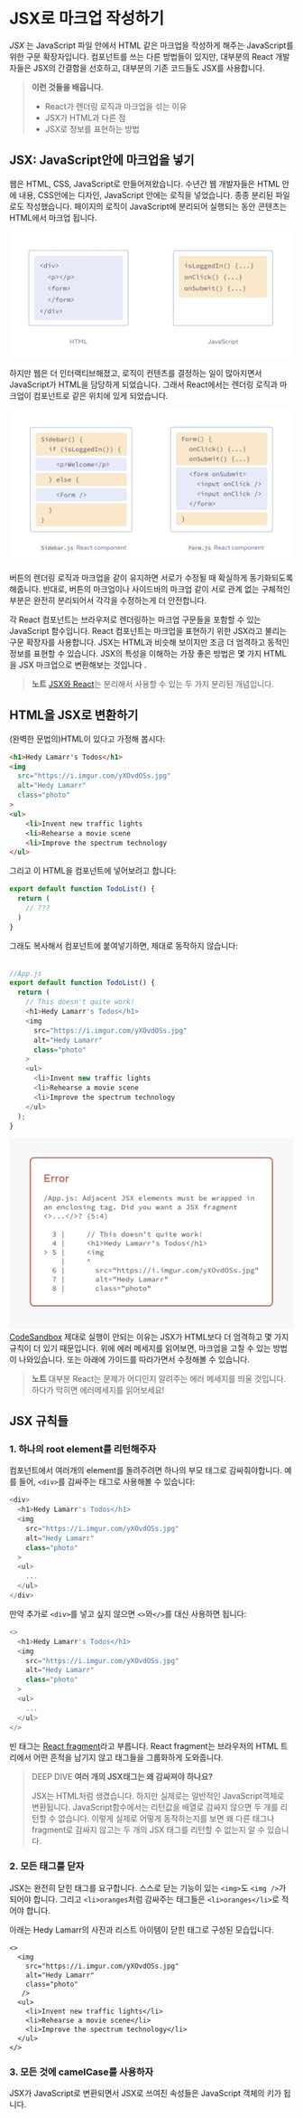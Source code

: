 # JSX로 마크업 작성하기

_JSX_ 는 JavaScript 파일 안에서 HTML 같은 마크업을 작성하게 해주는 JavaScript를 위한 구문 확장자입니다. 컴포넌트를 쓰는 다른 방법들이 있지만, 대부분의 React 개발자들은 JSX의 간결함을 선호하고, 대부분의 기존 코드들도 JSX를 사용합니다. 

> **이런 것들을 배웁니다.**
> - React가 렌더링 로직과 마크업을 섞는 이유
> - JSX가 HTML과 다른 점
> - JSX로 정보를 표현하는 방법

## JSX: JavaScript안에 마크업을 넣기
웹은 HTML, CSS, JavaScript로 만들어져왔습니다. 수년간 웹 개발자들은 HTML 안에 내용, CSS안에는 디자인, JavaScript 안에는 로직을 넣었습니다. 종종 분리된 파일로도 작성했습니다. 페이지의 로직이 JavaScript에 분리되어 실행되는 동안 콘텐츠는 HTML에서 마크업 됩니다. 

![참고 이미지](../img/%EC%8A%A4%ED%81%AC%EB%A6%B0%EC%83%B7%202022-08-24%20%EC%98%A4%EC%A0%84%208.20.06.png)

하지만 웹은 더 인터랙티브해졌고, 로직이 컨텐츠를 결정하는 일이 많아지면서 JavaScript가 HTML을 담당하게 되었습니다. 그래서 React에서는 렌더링 로직과 마크업이 컴포넌트로 같은 위치에 있게 되었습니다. 

![참고이미지](../img/%EC%8A%A4%ED%81%AC%EB%A6%B0%EC%83%B7%202022-08-24%20%EC%98%A4%EC%A0%84%208.25.56.png)

버튼의 렌더링 로직과 마크업을 같이 유지하면 서로가 수정될 때 확실하게 동기화되도록 해줍니다. 반대로, 버튼의 마크업이나 사이드바의 마크업 같이 서로 관계 없는 구체적인 부분은 완전히 분리되어서 각각을 수정하는게 더 안전합니다.

각 React 컴포넌트는 브라우저로 렌더링하는 마크업 구문들을 포함할 수 있는 JavaScript 함수입니다. React 컴포넌트는 마크업을 표현하기 위한 JSX라고 불리는 구문 확장자를 사용합니다. JSX는 HTML과 비슷해 보이지만 조금 더 엄격하고 동적인 정보를 표현할 수 있습니다. JSX의 특성을 이해하는 가장 좋은 방법은 몇 가지 HTML을 JSX 마크업으로 변환해보는 것입니다 .

> **노트**
> [JSX와 React](https://beta.reactjs.org/blog/2020/09/22/introducing-the-new-jsx-transform#whats-a-jsx-transform)는 분리해서 사용할 수 있는 두 가지 분리된 개념입니다.

## HTML을 JSX로 변환하기

(완벽한 문법의)HTML이 있다고 가정해 봅시다:

```HTML
<h1>Hedy Lamarr's Todos</h1>
<img 
  src="https://i.imgur.com/yXOvdOSs.jpg" 
  alt="Hedy Lamarr" 
  class="photo"
>
<ul>
    <li>Invent new traffic lights
    <li>Rehearse a movie scene
    <li>Improve the spectrum technology
</ul>
```

그리고 이 HTML을 컴포넌트에 넣어보려고 합니다:

```javascript
export default function TodoList() {
  return (
    // ???
  )
}
```

그래도 복사해서 컴포넌트에 붙여넣기하면, 제대로 동작하지 않습니다:

```javascript

//App.js
export default function TodoList() {
  return (
    // This doesn't quite work!
    <h1>Hedy Lamarr's Todos</h1>
    <img 
      src="https://i.imgur.com/yXOvdOSs.jpg" 
      alt="Hedy Lamarr" 
      class="photo"
    >
    <ul>
      <li>Invent new traffic lights
      <li>Rehearse a movie scene
      <li>Improve the spectrum technology
    </ul>
  );
}
```

![결과 이미지](../img/%EC%8A%A4%ED%81%AC%EB%A6%B0%EC%83%B7%202022-08-24%20%EC%98%A4%EC%A0%84%208.38.14.png)
[CodeSandbox](https://codesandbox.io/s/o7zoc2?file=%2FApp.js&from-sandpack=true)
제대로 실행이 안되는 이유는 JSX가 HTML보다 더 엄격하고 몇 가지 규칙이 더 있기 때문입니다. 위에 에러 메세지를 읽어보면, 마크업을 고칠 수 있는 방법이 나와있습니다. 또는 아래에 가이드를 따라가면서 수정해볼 수 있습니다.

> **노트**
> 대부분 React는 문제가 어디인지 알려주는 에러 메세지를 띄울 것입니다. 하다가 막히면 에러메세지를 읽어보세요!

## JSX 규칙들

### 1. 하나의 root element를 리턴해주자

컴포넌트에서 여러개의 element를 돌려주려면 하나의 부모 태그로 감싸줘야합니다. 
예를 들어, `<div>`를 감싸주는 태그로 사용해볼 수 있습니다:

```javascript
<div>
  <h1>Hedy Lamarr's Todos</h1>
  <img 
    src="https://i.imgur.com/yXOvdOSs.jpg" 
    alt="Hedy Lamarr" 
    class="photo"
  >
  <ul>
    ...
  </ul>
</div>
```

만약 추가로 `<div>`를 넣고 싶지 않으면 `<>`와`</>`를 대신 사용하면 됩니다:

```javascript
<>
  <h1>Hedy Lamarr's Todos</h1>
  <img 
    src="https://i.imgur.com/yXOvdOSs.jpg" 
    alt="Hedy Lamarr" 
    class="photo"
  >
  <ul>
    ...
  </ul>
</>
```

빈 태그는 [React fragment](https://beta.reactjs.org/learn/TODO)라고 부릅니다. React fragment는 브라우저의 HTML 트리에서 어떤 흔적을 남기지 않고 태그들을 그룹화하게 도와줍니다.

> DEEP DIVE
> **여러 개의 JSX태그는 왜 감싸져야 하나요?**
> 
> JSX는 HTML처럼 생겼습니다. 하지만 실제로는 일반적인 JavaScript객체로 변환됩니다. JavaScript함수에서는 리턴값을 배열로 감싸지 않으면 두 개를 리턴할 수 없습니다. 이렇게 실제로 어떻게 동작하는지를 보면 왜 다른 태그나 fragment로 감싸지 않고는 두 개의 JSX 태그를 리턴할 수 없는지 알 수 있습니다.

### 2. 모든 태그를 닫자

JSX는 완전히 닫힌 태그를 요구합니다. 스스로 닫는 기능이 있는 `<img>`도 `<img />`가 되어야 합니다. 그리고 `<li>oranges`처럼 감싸주는 태그들은 `<li>oranges</li>`로 적어야 합니다.

아래는 Hedy Lamarr의 사진과 리스트 아이템이 닫힌 태그로 구성된 모습입니다. 

```JSX
<>
  <img 
    src="https://i.imgur.com/yXOvdOSs.jpg" 
    alt="Hedy Lamarr" 
    class="photo"
   />
  <ul>
    <li>Invent new traffic lights</li>
    <li>Rehearse a movie scene</li>
    <li>Improve the spectrum technology</li>
  </ul>
</>
```

### 3. 모든 것에 camelCase를 사용하자

JSX가 JavaScript로 변환되면서 JSX로 쓰여진 속성들은 JavaScript 객체의 키가 됩니다. 


